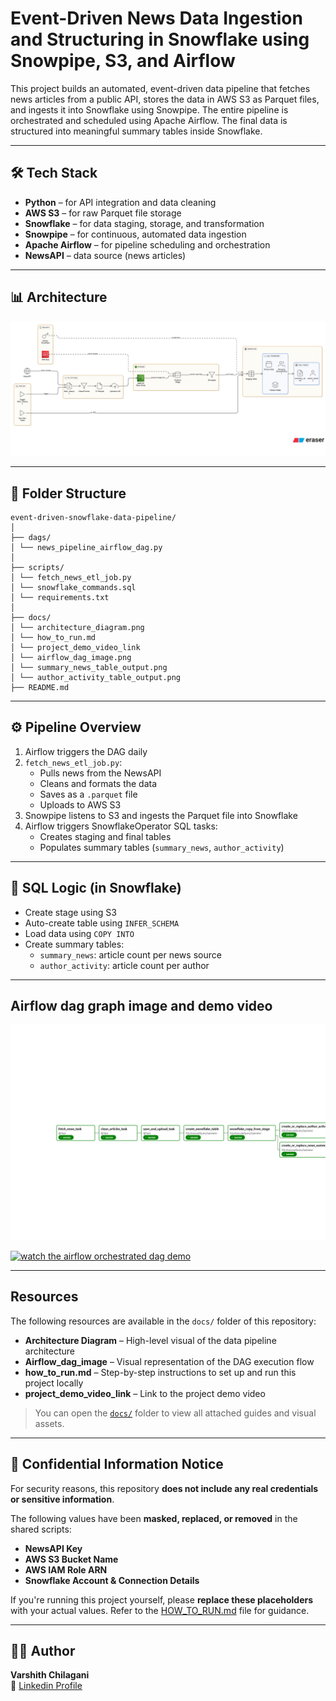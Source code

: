 # Event-Driven News Data Ingestion and Structuring in Snowflake using Snowpipe, S3, and Airflow

This project builds an automated, event-driven data pipeline that fetches news articles from a public API, stores the data in AWS S3 as Parquet files, and ingests it into Snowflake using Snowpipe. The entire pipeline is orchestrated and scheduled using Apache Airflow. The final data is structured into meaningful summary tables inside Snowflake.

---

## 🛠️ Tech Stack

- **Python** – for API integration and data cleaning
- **AWS S3** – for raw Parquet file storage
- **Snowflake** – for data staging, storage, and transformation
- **Snowpipe** – for continuous, automated data ingestion
- **Apache Airflow** – for pipeline scheduling and orchestration
- **NewsAPI** – data source (news articles)

---

## 📊 Architecture

![Architecture Diagram](./docs/architecture_diagram.png)

---

## 📂 Folder Structure

```
event-driven-snowflake-data-pipeline/
│
├── dags/
│ └── news_pipeline_airflow_dag.py
│
├── scripts/
│ └── fetch_news_etl_job.py 
│ └── snowflake_commands.sql 
│ └── requirements.txt
│
├── docs/
│ └── architecture_diagram.png
│ └── how_to_run.md
│ └── project_demo_video_link
│ └── airflow_dag_image.png
│ └── summary_news_table_output.png
│ └── author_activity_table_output.png
├── README.md 
```

---

## ⚙️ Pipeline Overview

1. Airflow triggers the DAG daily
2. `fetch_news_etl_job.py`:
   - Pulls news from the NewsAPI
   - Cleans and formats the data
   - Saves as a `.parquet` file
   - Uploads to AWS S3
3. Snowpipe listens to S3 and ingests the Parquet file into Snowflake
4. Airflow triggers SnowflakeOperator SQL tasks:
   - Creates staging and final tables
   - Populates summary tables (`summary_news`, `author_activity`)

---

## 📝 SQL Logic (in Snowflake)

- Create stage using S3
- Auto-create table using `INFER_SCHEMA`
- Load data using `COPY INTO`
- Create summary tables:
  - `summary_news`: article count per news source
  - `author_activity`: article count per author

 ---

 ## Airflow dag graph image and demo video

 ![airflow_dag_image](./docs/airflow_dag_image.png)

 [![watch the airflow orchestrated dag demo](https://youtu.be/wNt7pOgXprw/0.jpg)](https://youtu.be/wNt7pOgXprw)

 ---

## Resources

The following resources are available in the `docs/` folder of this repository:

-  **Architecture Diagram** – High-level visual of the data pipeline architecture
-  **Airflow_dag_image** – Visual representation of the DAG execution flow
-  **how_to_run.md** – Step-by-step instructions to set up and run this project locally
-  **project_demo_video_link** – Link to the project demo video

> You can open the [`docs/`](./docs) folder to view all attached guides and visual assets.

--- 

## 🔐 Confidential Information Notice

For security reasons, this repository **does not include any real credentials or sensitive information**.

The following values have been **masked, replaced, or removed** in the shared scripts:

-  **NewsAPI Key**
-  **AWS S3 Bucket Name**
-  **AWS IAM Role ARN**
-  **Snowflake Account & Connection Details**

If you're running this project yourself, please **replace these placeholders** with your actual values. Refer to the [HOW_TO_RUN.md](./docs/how_to_run.md) file for guidance.

---

 ## 👨‍💻 Author

**Varshith Chilagani**  
🔗 [Linkedin Profile](www.linkedin.com/in/varshith-chilagani)






